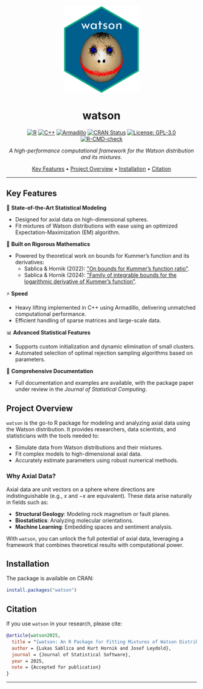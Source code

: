 <div align="center">
  <img src="sticker.png" alt="watson Logo" width="200"/>

  # watson

  [![R](https://img.shields.io/badge/R-%23E67E22.svg?&logo=R&logoColor=white)](https://www.r-project.org/)
  [![C++](https://img.shields.io/badge/C%2B%2B-%2300599C.svg?&logo=c%2B%2B&logoColor=white)](https://isocpp.org/)
  [![Armadillo](https://img.shields.io/badge/Armadillo-Linear%20Algebra%20Library-blue)](http://arma.sourceforge.net/)
  [![CRAN Status](https://www.r-pkg.org/badges/version/watson)](https://cran.r-project.org/package=watson)
  [![License: GPL-3.0](https://img.shields.io/badge/License-GPL%203.0-blue.svg)](https://opensource.org/licenses/GPL-3.0)
  [![R-CMD-check](https://github.com/lsablica/circlus/actions/workflows/rhub.yaml/badge.svg)](https://github.com/lsablica/watson/actions/workflows/rhub.yaml)

  *A high-performance computational framework for the Watson distribution and its mixtures.*

  [Key Features](#key-features) •
  [Project Overview](#project-overview) •
  [Installation](#installation) •
  [Citation](#citation)
</div>

---

## Key Features

🚀 **State-of-the-Art Statistical Modeling**
- Designed for axial data on high-dimensional spheres.
- Fit mixtures of Watson distributions with ease using an optimized Expectation-Maximization (EM) algorithm.

🧠 **Built on Rigorous Mathematics**
- Powered by theoretical work on bounds for Kummer’s function and its derivatives:
  - Sablica & Hornik (2022): ["On bounds for Kummer’s function ratio"](https://www.ams.org/journals/mcom/2022-91-334/S0025-5718-2021-03690-X/).
  - Sablica & Hornik (2024): ["Family of integrable bounds for the logarithmic derivative of Kummer’s function"](https://www.sciencedirect.com/science/article/pii/S0022247X24001847?via%3Dihub).

⚡ **Speed**
- Heavy lifting implemented in C++ using Armadillo, delivering unmatched computational performance.
- Efficient handling of sparse matrices and large-scale data.

📊 **Advanced Statistical Features**
- Supports custom initialization and dynamic elimination of small clusters.
- Automated selection of optimal rejection sampling algorithms based on parameters.

📖 **Comprehensive Documentation**
- Full documentation and examples are available, with the package paper under review in the *Journal of Statistical Computing*.

## Project Overview

`watson` is the go-to R package for modeling and analyzing axial data using the Watson distribution. It provides researchers, data scientists, and statisticians with the tools needed to:

- Simulate data from Watson distributions and their mixtures.
- Fit complex models to high-dimensional axial data.
- Accurately estimate parameters using robust numerical methods.

### Why Axial Data?
Axial data are unit vectors on a sphere where directions are indistinguishable (e.g., $x$ and $-x$ are equivalent). These data arise naturally in fields such as:

- **Structural Geology**: Modeling rock magnetism or fault planes.
- **Biostatistics**: Analyzing molecular orientations.
- **Machine Learning**: Embedding spaces and sentiment analysis.

With `watson`, you can unlock the full potential of axial data, leveraging a framework that combines theoretical results with computational power.


## Installation

The package is available on CRAN:

```R
install.packages("watson")
```

## Citation

If you use `watson` in your research, please cite:

```bibtex
@article{watson2025,
  title = "{watson: An R Package for Fitting Mixtures of Watson Distributions}",
  author = {Lukas Sablica and Kurt Hornik and Josef Leydold},
  journal = {Journal of Statistical Software},
  year = 2025,
  note = {Accepted for publication}
}
```

---


